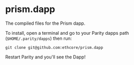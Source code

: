 # prism.dapp
The compiled files for the Prism dapp.

To install, open a terminal and go to your Parity dapps path (`$HOME/.parity/dapps`) then run:

```
git clone git@github.com:ethcore/prism.dapp
```

Restart Parity and you'll see the Dapp!

